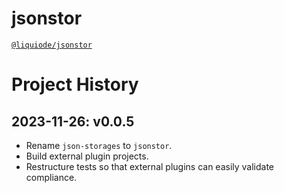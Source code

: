# jsonstor
[`@liquiode/jsonstor`](https://github.com/liquicode/jsonstor)


# Project History


2023-11-26: v0.0.5
---------------------------------------------------------------------

- Rename `json-storages` to `jsonstor`.
- Build external plugin projects.
- Restructure tests so that external plugins can easily validate compliance.

